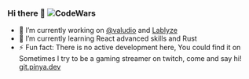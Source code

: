 ### Hi there 👋 ![CodeWars](https://www.codewars.com/users/alberss/badges/micro)

<!--
**alberss/alberss** is a ✨ _special_ ✨ repository because its `README.md` (this file) appears on your GitHub profile.

Here are some ideas to get you started:

- 🔭 I’m currently working on ...
- 🌱 I’m currently learning ...
- 👯 I’m looking to collaborate on ...
- 🤔 I’m looking for help with ...
- 💬 Ask me about ...
- 📫 How to reach me: ...
- 😄 Pronouns: ...
- ⚡ Fun fact: ...
-->

- 🔭 I’m currently working on [@valudio](https://github.com/valudio/) and [Lablyze](https://www.lablyze.com/en/)
- 🌱 I’m currently learning React advanced skills and Rust
- ⚡ Fun fact: There is no active development here, You could find it on Sometimes I try to be a gaming streamer on twitch, come and say hi! [git.pinya.dev](git.pinya.dev)
